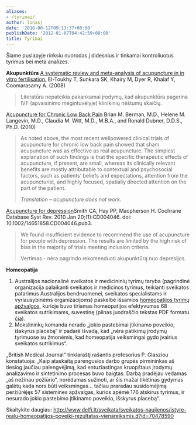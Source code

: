 ```yaml
---
aliases:
- /tyrimai/
author: linasj
date: '2016-08-12T09:13:37+00:00'
publishDate: '2012-01-07T04:42:59+00:00'
title: Tyrimai
---
```

Šiame puslapyje rinksiu nuorodas į didesnius ir tinkamai kontroliuotus tyrimus bei meta analizes.

**Akupunktūra**
[A systematic review and meta-analysis of acupuncture in in vitro fertilisation.](http://www.ncbi.nlm.nih.gov/pubmed/18652588?ordinalpos=2&itool=EntrezSystem2.PEntrez.Pubmed.Pubmed_ResultsPanel.Pubmed_DefaultReportPanel.Pubmed_RVDocSum)
El-Toukhy T, Sunkara SK, Khairy M, Dyer R, Khalaf Y, Coomarasamy A. (2008)


> Literatūra nepateikia pakankamai įrodymų, kad akupunktūra pagerina IVF (apvaisinimo mėgintuvėlyje) klinikinių nėštumų skaičių.


[Acupuncture for Chronic Low Back Pain](http://www.nejm.org/doi/full/10.1056/NEJMct0806114)
Brian M. Berman, M.D., Helene M. Langevin, M.D., Claudia M. Witt, M.D., M.B.A., and Ronald Dubner, D.D.S., Ph.D. (2010)


> As noted above, the most recent wellpowered clinical trials of acupuncture for chronic low back pain showed that sham acupuncture was as effective as real acupuncture. The simplest explanation of such findings is that the specific therapeutic effects of acupuncture, if present, are small, whereas its clinically relevant benefits are mostly attributable to contextual and psychosocial factors, such as patients’ beliefs and expectations, attention from the acupuncturist, and highly focused, spatially directed attention on the part of the patient.
> 
> *Translation – acupuncture does not work.*


[Acupuncture for depression](http://www.ncbi.nlm.nih.gov/pubmed/20091556?itool=EntrezSystem2.PEntrez.Pubmed.Pubmed_ResultsPanel.Pubmed_RVDocSum&ordinalpos=3)Smith CA, Hay PP, Macpherson H.
Cochrane Database Syst Rev. 2010 Jan 20;(1):CD004046. doi: 10.1002/14651858.CD004046.pub3.


> We found insufficient evidence to recommend the use of acupuncture for people with depression. The results are limited by the high risk of bias in the majority of trials meeting inclusion criteria.
> 
> Vertimas - nėra pagrindo rekomenduoti akupunktūrą nuo depresijos.


**Homeopatija**
1. Australijos nacionalinė sveikatos ir medicininių tyrimų taryba (pagrindinė organizacija palaikanti sveikatos ir medicinos tyrimus, teikianti sveikatos patarimus Australijos bendruomenei, sveikatos specialistams ir vyriausybinėms organizacijoms) paskelbė išsamios [homeopatijos tyrimų apžvalgos](https://www.nhmrc.gov.au/media/releases/2014/nhmrc-releases-complementary-medicine-resource-and-opens-public-consultation-dra), kurioje buvo tiriamas homeopatijos efektyvumas 68 sveikatos sutrikimams, suvestinę (pilnas juodraščio tekstas PDF formatu [čia](https://www.nhmrc.gov.au/guidelines/publications/cam001)).
2. Mokslininkų komanda nerado „jokio pastebimai įtikinamo poveikio, išskyrus placebą“ ir padarė išvadą, kad „nėra patikimų įrodymų tyrimuose su žmonėmis, kad homeopatija veiksmingai gydo įvairius sveikatos sutrikimus“.



„British Medical Journal“ tinklaraštį rašantis profesorius P. Glasziou konstatuoja: „Kaip ataskaitą parengusios darbo grupės pirmininkas aš tiesiog jaučiau palengvėjimą, kad entuziastingas kruopštaus įrodymų analizavimo ir sintetinimo procesas buvo baigtas. Darbą pradėjau vedamas „aš nežinau požiūrio“, norėdamas sužinoti, ar šis mažai tikėtinas gydymas galėtų kada nors būti veiksmingas… tačiau praradau susidomėjimą peržiūrėjęs 57 sistemines apžvalgas, kurios apėmė 176 atskirus tyrimus, ir nesurado jokio pastebimo įtikinamo poveikio, išskyrus placebą“.

Skaitykite daugiau: <http://www.delfi.lt/sveikata/sveikatos-naujienos/istyre-realu-homeopatijos-poveiki-rezultatas-vienareiksmis.d?id=70478590>
